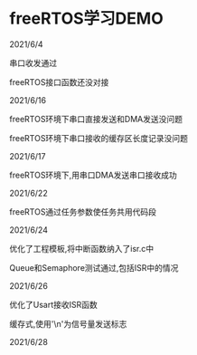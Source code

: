 # freeRTOS学习DEMO

2021/6/4

串口收发通过

freeRTOS接口函数还没对接

2021/6/16

freeRTOS环境下串口直接发送和DMA发送没问题

freeRTOS环境下串口接收的缓存区长度记录没问题

2021/6/17

freeRTOS环境下,用串口DMA发送串口接收成功

2021/6/22

freeRTOS通过任务参数使任务共用代码段

2021/6/24

优化了工程模板,将中断函数纳入了isr.c中

Queue和Semaphore测试通过,包括ISR中的情况

2021/6/26

优化了Usart接收ISR函数

缓存式,使用'\n'为信号量发送标志

2021/6/28